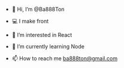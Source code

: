 - 👋 Hi, I’m @Ba888Ton

- 💻 I make front

- 👀 I’m interested in React

- 🌱 I’m currently learning Node

- 📫 How to reach me ba888ton@gmail.com

<!---
Ba888Ton/Ba888Ton is a ✨ special ✨ repository because its `README.md` (this file) appears on your GitHub profile.
You can click the Preview link to take a look at your changes.
--->
